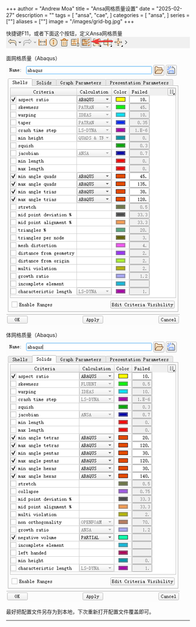+++
author = "Andrew Moa"
title = "Ansa网格质量设置"
date = "2025-02-27"
description = ""
tags = [
    "ansa",
    "cae",
]
categories = [
    "ansa",
]
series = [""]
aliases = [""]
image = "/images/grid-bg.jpg"
+++

快捷键F11，或者下面这个按钮，定义Ansa网格质量
![0cbaef5ad11449b3f2baffeb6cfbaa24.png](./images/0cbaef5ad11449b3f2baffeb6cfbaa24.png)

面网格质量（Abaqus）
![8dba04bca8c14b3a47e4ed87d938ac49.png](./images/8dba04bca8c14b3a47e4ed87d938ac49.png)

体网格质量（Abaqus）
![1b8e7d21f062ee6d961c4975a0dedffd.png](./images/1b8e7d21f062ee6d961c4975a0dedffd.png)

最好把配置文件另存为到本地，下次重新打开配置文件覆盖即可。

---